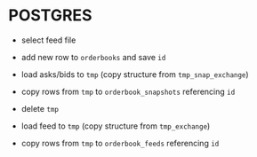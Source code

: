# POSTGRES

- select feed file

- add new row to `orderbooks` and save `id`

- load asks/bids to `tmp` (copy structure from `tmp_snap_exchange`)

- copy rows from `tmp` to `orderbook_snapshots` referencing `id`

- delete `tmp`

- load feed to `tmp` (copy structure from `tmp_exchange`)

- copy rows from `tmp` to `orderbook_feeds` referencing `id`
